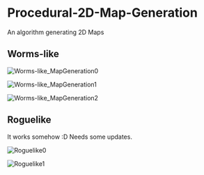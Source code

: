 # Procedural-2D-Map-Generation
An algorithm generating 2D Maps

## Worms-like

![Worms-like_MapGeneration0](https://user-images.githubusercontent.com/50263944/80869960-a68c6c80-8ca3-11ea-96a3-3057c06405d4.gif)

![Worms-like_MapGeneration1](https://user-images.githubusercontent.com/50263944/80869985-cde33980-8ca3-11ea-9941-9b958a388870.gif)

![Worms-like_MapGeneration2](https://user-images.githubusercontent.com/50263944/80869998-ea7f7180-8ca3-11ea-94d2-a1e4f158c9f3.gif)


## Roguelike

It works somehow :D
Needs some updates.

![Roguelike0](https://user-images.githubusercontent.com/50263944/80870499-16502680-8ca7-11ea-9a4b-6286f1f53231.gif)

![Roguelike1](https://user-images.githubusercontent.com/50263944/80870528-4d263c80-8ca7-11ea-967b-fd9607552374.gif)
